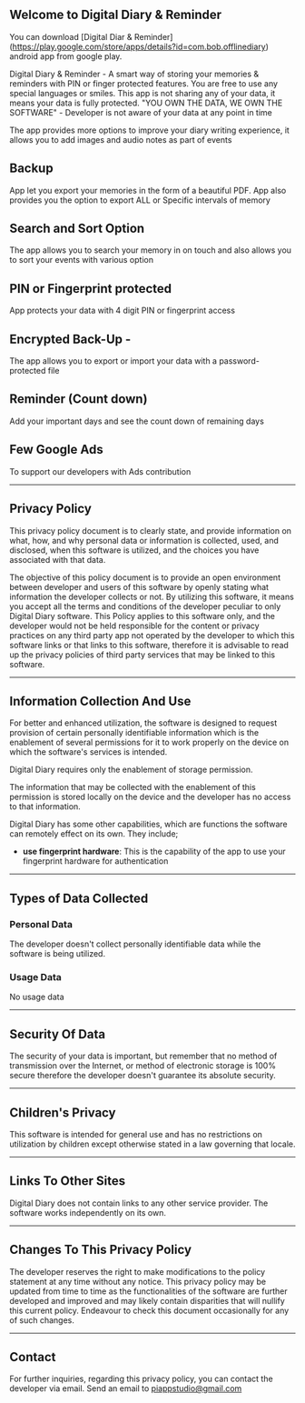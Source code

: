 ## Welcome to Digital Diary & Reminder

You can download [Digital Diar & Reminder] (https://play.google.com/store/apps/details?id=com.bob.offlinediary) android app from google play.

Digital Diary & Reminder - A smart way of storing your memories & reminders with PIN or finger protected features. You are free to use any special languages or smiles. This app is not sharing any of your data, it means your data is fully protected. "YOU OWN THE DATA, WE OWN THE SOFTWARE" - Developer is not aware of your data at any point in time

The app provides more options to improve your diary writing experience, it allows you to add images and audio notes as part of events
## Backup 
App let you export your memories in the form of a beautiful PDF. App also provides you the option to export ALL or Specific intervals of memory
## Search and Sort Option
The app allows you to search your memory in on touch and also allows you to sort your events with various option
## PIN or Fingerprint protected
App protects your data with 4 digit PIN or fingerprint access
## Encrypted Back-Up -
The app allows you to export or import your data with a password-protected file
## Reminder (Count down)
Add your important days and see the count down of remaining days
## Few Google Ads
To support our developers with Ads contribution

---
## Privacy Policy

This privacy policy document is to clearly state, and provide information on what, how, and why personal data or information is collected, used, and disclosed, when this software is utilized, and the choices you have associated with that data. 

The objective of this policy document is to provide an open environment between developer and users of this software by openly stating what information the developer collects or not. By utilizing this software, it means you accept all the terms and conditions of the developer peculiar to only Digital Diary software. This Policy applies to this software only, and the developer would not be held responsible for the content or privacy practices on any third party app not operated by the developer to which this software links or that links to this software, therefore it is advisable to read up the privacy policies of third party services that may be linked to this software. 

---

## Information Collection And Use

For better and enhanced utilization, the software is designed to request provision of certain personally identifiable information which is the enablement of several permissions for it to work properly on the device on which the software's services is intended.
  
Digital Diary requires only the enablement of storage permission.

The information that may be collected with the enablement of this permission is stored locally on the device and the developer has no access to that information.

Digital Diary has some other capabilities, which are functions the software can remotely effect on its own. They include;

- **use fingerprint hardware**: This is the capability of the app to use your fingerprint hardware for authentication

---

## Types of Data Collected

### Personal Data

The developer doesn't collect personally identifiable data while the software is being utilized.

### Usage Data

No usage data

---

## Security Of Data

The security of your data is important, but remember that no method of transmission over the Internet, or method of electronic storage is 100% secure therefore the developer doesn't guarantee its absolute security. 

---


## Children's Privacy

This software is intended for general use and has no restrictions on utilization by children except otherwise stated in a law governing that locale. 

---

## Links To Other Sites

Digital Diary does not contain links to any other service provider. The software works independently on its own.
 
---

## Changes To This Privacy Policy

The developer reserves the right to make modifications to the policy statement at any time without any notice. This privacy policy may be updated from time to time as the functionalities of the software are further developed and improved and may likely contain disparities that will nullify this current policy. Endeavour to check this document occasionally for any of such changes.

---
      
## Contact 

For further inquiries, regarding this privacy policy, you can contact the developer via email. Send an email to piappstudio@gmail.com
